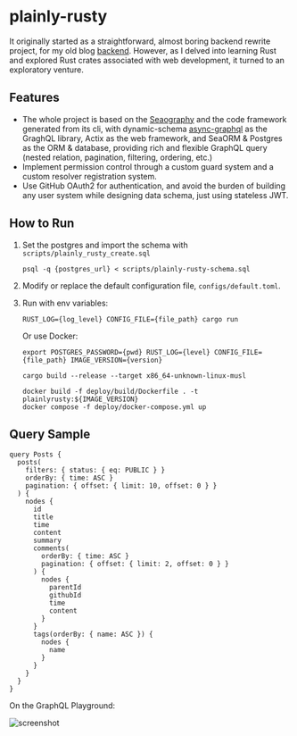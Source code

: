 # plainly-rusty

It originally started as a straightforward, almost boring backend rewrite project, for my old blog [backend](https://github.com/YiNNx/Blog-BE). However, as I delved into learning Rust and explored Rust crates associated with web development, it turned to an exploratory venture.

## Features

- The whole project is based on the [Seaography](https://www.sea-ql.org/Seaography/) and the code framework generated from its cli, with dynamic-schema [async-graphql](https://github.com/async-graphql/async-graphql) as the GraghQL library, Actix as the web framework, and SeaORM & Postgres as the ORM & database, providing rich and flexible GraphQL query (nested relation, pagination, filtering, ordering, etc.)
- Implement permission control through a custom guard system and a custom resolver registration system. 
- Use GitHub OAuth2 for authentication, and avoid the burden of building any user system while designing data schema, just using stateless JWT.

## How to Run

1. Set the postgres and import the schema with `scripts/plainly_rusty_create.sql`

   ```shell
   psql -q {postgres_url} < scripts/plainly-rusty-schema.sql
   ```

2. Modify or replace the default configuration file, `configs/default.toml`.

3. Run with env variables:

   ```shell
   RUST_LOG={log_level} CONFIG_FILE={file_path} cargo run
   ```
   
   Or use Docker:
   
   ```shell
   export POSTGRES_PASSWORD={pwd} RUST_LOG={level} CONFIG_FILE={file_path} IMAGE_VERSION={version} 
   
   cargo build --release --target x86_64-unknown-linux-musl
   
   docker build -f deploy/build/Dockerfile . -t plainlyrusty:${IMAGE_VERSION} 
   docker compose -f deploy/docker-compose.yml up
   ```
   

## Query Sample

```text
query Posts {
  posts(
    filters: { status: { eq: PUBLIC } }
    orderBy: { time: ASC }
    pagination: { offset: { limit: 10, offset: 0 } }
  ) {
    nodes {
      id
      title
      time
      content
      summary
      comments(
        orderBy: { time: ASC }
        pagination: { offset: { limit: 2, offset: 0 } }
      ) {
        nodes {
          parentId
          githubId
          time
          content
        }
      }
      tags(orderBy: { name: ASC }) {
        nodes {
          name
        }
      }
    }
  }
}

```

On the GraphQL Playground:

![screenshot](https://cdn.just-plain.fun/img/image-20231123130247544.png)
